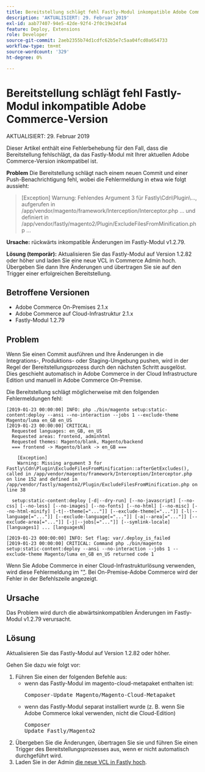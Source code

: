 ```yaml
---
title: Bereitstellung schlägt fehl Fastly-Modul inkompatible Adobe Commerce-Version
description: 'AKTUALISIERT: 29. Februar 2019'
exl-id: aab77407-94e5-42de-92f4-2f0c19e24fa4
feature: Deploy, Extensions
role: Developer
source-git-commit: 2aeb2355b74d1cdfc62b5e7c5aa04fcd0a654733
workflow-type: tm+mt
source-wordcount: '329'
ht-degree: 0%

---
```


# Bereitstellung schlägt fehl Fastly-Modul inkompatible Adobe Commerce-Version

AKTUALISIERT: 29. Februar 2019

Dieser Artikel enthält eine Fehlerbehebung für den Fall, dass die Bereitstellung fehlschlägt, da das Fastly-Modul mit Ihrer aktuellen Adobe Commerce-Version inkompatibel ist.

**Problem** Die Bereitstellung schlägt nach einem neuen Commit und einer Push-Benachrichtigung fehl, wobei die Fehlermeldung in etwa wie folgt aussieht:

>\[Exception\] Warnung: Fehlendes Argument 3 für Fastly\\Cdn\\Plugin\\…, aufgerufen in /app/vendor/magento/framework/Interception/Interceptor.php … und definiert in /app/vendor/fastly/magento2/Plugin/ExcludeFilesFromMinification.php …

**Ursache:** rückwärts inkompatible Änderungen im Fastly-Modul v1.2.79.

**Lösung (temporär):** Aktualisieren Sie das Fastly-Modul auf Version 1.2.82 oder höher und laden Sie eine neue VCL in Commerce Admin hoch. Übergeben Sie dann Ihre Änderungen und übertragen Sie sie auf den Trigger einer erfolgreichen Bereitstellung.

## Betroffene Versionen

* Adobe Commerce On-Premises 2.1.x
* Adobe Commerce auf Cloud-Infrastruktur 2.1.x
* Fastly-Modul 1.2.79

## Problem

Wenn Sie einen Commit ausführen und Ihre Änderungen in die Integrations-, Produktions- oder Staging-Umgebung pushen, wird in der Regel der Bereitstellungsprozess durch den nächsten Schritt ausgelöst. Dies geschieht automatisch in Adobe Commerce in der Cloud Infrastructure Edition und manuell in Adobe Commerce On-Premise.

Die Bereitstellung schlägt möglicherweise mit den folgenden Fehlermeldungen fehl:

```
[2019-01-23 00:00:00] INFO: php ./bin/magento setup:static-content:deploy --ansi --no-interaction --jobs 1 --exclude-theme Magento/luma en_GB en_US
[2019-01-23 00:00:00] CRITICAL:
  Requested languages: en_GB, en_US
  Requested areas: frontend, adminhtml
  Requested themes: Magento/blank, Magento/backend
  === frontend -> Magento/blank -> en_GB ===

    [Exception]
    Warning: Missing argument 3 for Fastly\Cdn\Plugin\ExcludeFilesFromMinification::afterGetExcludes(), called in /app/vendor/magento/framework/Interception/Interceptor.php on line 152 and defined in /app/vendor/fastly/magento2/Plugin/ExcludeFilesFromMinification.php on line 38

  setup:static-content:deploy [-d|--dry-run] [--no-javascript] [--no-css] [--no-less] [--no-images] [--no-fonts] [--no-html] [--no-misc] [--no-html-minify] [-t|--theme[="..."]] [--exclude-theme[="..."]] [-l|--language[="..."]] [--exclude-language[="..."]] [-a|--area[="..."]] [--exclude-area[="..."]] [-j|--jobs[="..."]] [--symlink-locale] [languages1] ... [languagesN]

[2019-01-23 000:00:00] INFO: Set flag: var/.deploy_is_failed
[2019-01-23 00:00:00] CRITICAL: Command php ./bin/magento setup:static-content:deploy --ansi --no-interaction --jobs 1 --exclude-theme Magento/luma en_GB en_US returned code 1
```

Wenn Sie Adobe Commerce in einer Cloud-Infrastrukturlösung verwenden, wird diese Fehlermeldung im &quot;[&quot; &#x200B;](https://experienceleague.adobe.com/de/docs/commerce-cloud-service/user-guide/develop/test/log-locations). Bei On-Premise-Adobe Commerce wird der Fehler in der Befehlszeile angezeigt.

## Ursache

Das Problem wird durch die abwärtsinkompatiblen Änderungen im Fastly-Modul v1.2.79 verursacht.

## Lösung

Aktualisieren Sie das Fastly-Modul auf Version 1.2.82 oder höher.

Gehen Sie dazu wie folgt vor:

1. Führen Sie einen der folgenden Befehle aus:
   * wenn das Fastly-Modul im magento-cloud-metapaket enthalten ist:    <pre>Composer-Update Magento/Magento-Cloud-Metapaket</pre>
   * wenn das Fastly-Modul separat installiert wurde (z. B. wenn Sie Adobe Commerce lokal verwenden, nicht die Cloud-Edition) <pre>Composer Update Fastly/Magento2</pre>
1. Übergeben Sie die Änderungen, übertragen Sie sie und führen Sie einen Trigger des Bereitstellungsprozesses aus, wenn er nicht automatisch durchgeführt wird.
1. Laden Sie in der Admin [die neue VCL in Fastly hoch](https://experienceleague.adobe.com/de/docs/commerce-cloud-service/user-guide/cdn/setup-fastly/fastly-configuration#upload-vcl-snippets).
